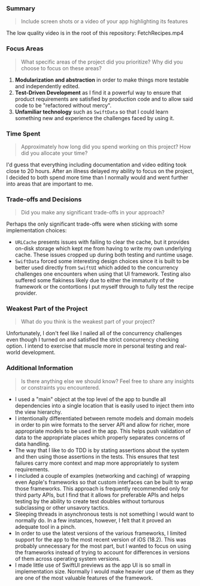 ### Summary
> Include screen shots or a video of your app highlighting its features

The low quality video is in the root of this repository: FetchRecipes.mp4

### Focus Areas
> What specific areas of the project did you prioritize? Why did you choose to focus on these areas?

1. **Modularization and abstraction** in order to make things more testable and independently edited.
2. **Test-Driven Development** as I find it a powerful way to ensure that product requirements are satisfied by production code and to allow said code to be "refactored without mercy".
3. **Unfamiliar technology** such as `SwiftData` so that I could learn something new and experience the challenges faced by using it.

### Time Spent
> Approximately how long did you spend working on this project? How did you allocate your time?

I'd guess that everything including documentation and video editing took close to 20 hours. After an illness delayed my ability to focus on the project, I decided to both spend more time than I normally would and went further into areas that are important to me. 

### Trade-offs and Decisions
> Did you make any significant trade-offs in your approach?

Perhaps the only significant trade-offs were when sticking with some implementation choices:
* `URLCache` presents issues with failing to clear the cache, but it provides on-disk storage which kept me from having to write my own underlying cache. These issues cropped up during both testing and runtime usage. 
* `SwiftData` forced some interesting design choices since it is built to be better used directly from `SwiftUI` which added to the concurrency challenges one encounters when using that UI framework. Testing also suffered some flakiness likely due to either the immaturity of the framework or the contortions I put myself through to fully test the recipe provider.

### Weakest Part of the Project
> What do you think is the weakest part of your project?

Unfortunately, I don't feel like I nailed all of the concurrency challenges even though I turned on and satisfied the strict concurrency checking option. I intend to exercise that muscle more in personal testing and real-world development.

### Additional Information
> Is there anything else we should know? Feel free to share any insights or constraints you encountered.

* I used a "main" object at the top level of the app to bundle all dependencies into a single location that is easily used to inject them into the view hierarchy.
* I intentionally differentiated between remote models and domain models in order to pin wire formats to the server API and allow for richer, more appropriate models to be used in the app. This helps push validation of data to the appropriate places which properly separates concerns of data handling.
* The way that I like to do TDD is by stating assertions about the system and then using those assertions in the tests. This ensures that test failures carry more context and map more appropriately to system requirements.
* I included a couple of examples (networking and caching) of wrapping even Apple's frameworks so that custom interfaces can be built to wrap those frameworks. This approach is frequently recommended only for third party APIs, but I find that it allows for preferable APIs and helps testing by the ability to create test doubles without torturous subclassing or other unsavory tactics.
* Sleeping threads in asynchronous tests is not something I would want to normally do. In a few instances, however, I felt that it proved an adequate tool in a pinch.
* In order to use the latest versions of the various frameworks, I limited support for the app to the most recent version of iOS (18.2). This was probably unnecessary for the most part, but I wanted to focus on using the frameworks instead of trying to account for differences in versions of them across operating system versions.
* I made little use of SwiftUI previews as the app UI is so small in implementation size. Normally I would make heavier use of them as they are one of the most valuable features of the framework.
